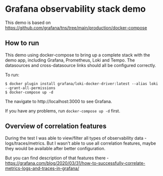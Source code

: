 # Grafana observability stack demo
This demo is based on https://github.com/grafana/tns/tree/main/production/docker-compose

## How to run
This demo using docker-compose to bring up a complete stack with the demo app, including Grafana, Prometheus, Loki and Tempo.
The datasources and cross-datasource links should all be configured correctly.

To run:

```shell
$ docker plugin install grafana/loki-docker-driver:latest --alias loki --grant-all-permissions
$ docker-compose up -d
```

The navigate to http://localhost:3000 to see Grafana.

If you have any problems, run `docker-compose up -d` first.

## Overview of correlation features
During the test I was able to view/filter all types of observability data - logs/traces/metrics.
But I wasn't able to use all correlation features, maybe they would be available after better configuration.

But you can find description of that features there - https://grafana.com/blog/2020/03/31/how-to-successfully-correlate-metrics-logs-and-traces-in-grafana/
